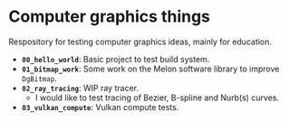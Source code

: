 # Computer graphics things

Respository for testing computer graphics ideas, mainly for education.

 * **`00_hello_world`**: Basic project to test build system.
 * **`01_bitmap_work`**: Some work on the Melon software library to improve `DgBitmap`.
 * **`02_ray_tracing`**: WIP ray tracer.
   * I would like to test tracing of Bezier, B-spline and Nurb(s) curves.
 * **`03_vulkan_compute`**: Vulkan compute tests.
